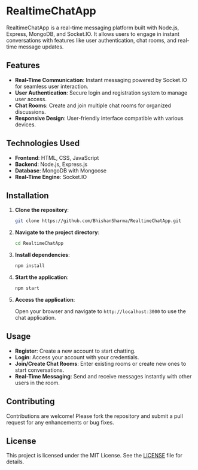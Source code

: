 # RealtimeChatApp

RealtimeChatApp is a real-time messaging platform built with Node.js, Express, MongoDB, and Socket.IO. It allows users to engage in instant conversations with features like user authentication, chat rooms, and real-time message updates.

## Features

- **Real-Time Communication**: Instant messaging powered by Socket.IO for seamless user interaction.
- **User Authentication**: Secure login and registration system to manage user access.
- **Chat Rooms**: Create and join multiple chat rooms for organized discussions.
- **Responsive Design**: User-friendly interface compatible with various devices.

## Technologies Used

- **Frontend**: HTML, CSS, JavaScript
- **Backend**: Node.js, Express.js
- **Database**: MongoDB with Mongoose
- **Real-Time Engine**: Socket.IO

## Installation

1. **Clone the repository**:

   ```bash
   git clone https://github.com/BhishanSharma/RealtimeChatApp.git
   ```

2. **Navigate to the project directory**:

   ```bash
   cd RealtimeChatApp
   ```

3. **Install dependencies**:

   ```bash
   npm install
   ```

4. **Start the application**:

   ```bash
   npm start
   ```

5. **Access the application**:

   Open your browser and navigate to `http://localhost:3000` to use the chat application.

## Usage

- **Register**: Create a new account to start chatting.
- **Login**: Access your account with your credentials.
- **Join/Create Chat Rooms**: Enter existing rooms or create new ones to start conversations.
- **Real-Time Messaging**: Send and receive messages instantly with other users in the room.

## Contributing

Contributions are welcome! Please fork the repository and submit a pull request for any enhancements or bug fixes.

## License

This project is licensed under the MIT License. See the [LICENSE](LICENSE) file for details.
